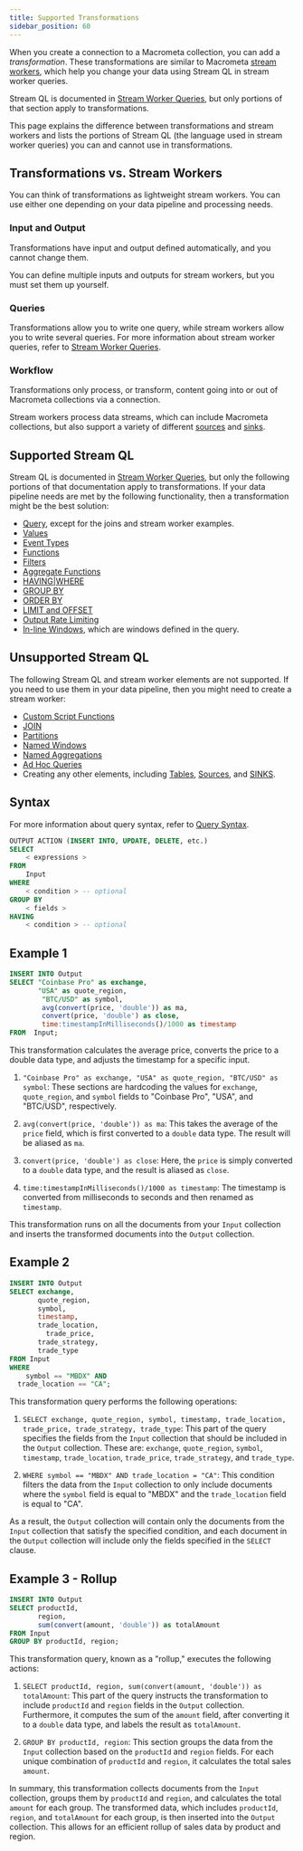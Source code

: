 ```yaml
---
title: Supported Transformations
sidebar_position: 60
---
```


When you create a connection to a Macrometa collection, you can add a _transformation_. These transformations are similar to Macrometa [stream workers](../../cep/), which help you change your data using Stream QL in stream worker queries.

Stream QL is documented in [Stream Worker Queries](../../cep/query-guide/), but only portions of that section apply to transformations.

This page explains the difference between transformations and stream workers and lists the portions of Stream QL (the language used in stream worker queries) you can and cannot use in transformations.

## Transformations vs. Stream Workers

You can think of transformations as lightweight stream workers. You can use either one depending on your data pipeline and processing needs.

### Input and Output

Transformations have input and output defined automatically, and you cannot change them.

You can define multiple inputs and outputs for stream workers, but you must set them up yourself.

### Queries

Transformations allow you to write one query, while stream workers allow you to write several queries. For more information about stream worker queries, refer to [Stream Worker Queries](../../cep/query-guide/).

### Workflow

Transformations only process, or transform, content going into or out of Macrometa collections via a connection.

Stream workers process data streams, which can include Macrometa collections, but also support a variety of different [sources](../../cep/source/) and [sinks](../../cep/sink/).

## Supported Stream QL

Stream QL is documented in [Stream Worker Queries](../../cep/query-guide/), but only the following portions of that documentation apply to transformations. If your data pipeline needs are met by the following functionality, then a transformation might be the best solution:

- [Query](../../cep/query-guide/query), except for the joins and stream worker examples.
- [Values](../../cep/query-guide/value)
- [Event Types](../../cep/query-guide/event-types)
- [Functions](../../cep/query-guide/functions/)
- [Filters](../../cep/query-guide/filters/)
- [Aggregate Functions](../../cep/query-guide/aggregate-functions)
- [HAVING|WHERE](../../cep/query-guide/having-where)
- [GROUP BY](../../cep/query-guide/group-by)
- [ORDER BY](../../cep/query-guide/order-by)
- [LIMIT and OFFSET](../../cep/query-guide/limit-and-offset)
- [Output Rate Limiting](../../cep/query-guide/output-rate-limiting)
- [In-line Windows](../../cep/windows/windows-queries), which are windows defined in the query.

## Unsupported Stream QL

The following Stream QL and stream worker elements are not supported. If you need to use them in your data pipeline, then you might need to create a stream worker:

- [Custom Script Functions](../../cep/query-guide/custom-script-functions)
- [JOIN](../../cep/query-guide/join/)
- [Partitions](../../cep/query-guide/partition/)
- [Named Windows](../../cep/windows/)
- [Named Aggregations](../../cep/aggregations/)
- [Ad Hoc Queries](../../cep/ad-hoc-queries/)
- Creating any other elements, including [Tables](../../cep/table/), [Sources](../../cep/source/), and [SINKS](../../cep/sink/).

## Syntax

For more information about query syntax, refer to [Query Syntax](../../cep/query-guide/query#syntax).

```sql
OUTPUT ACTION (INSERT INTO, UPDATE, DELETE, etc.)
SELECT
    < expressions >
FROM
    Input
WHERE
    < condition > -- optional
GROUP BY
    < fields >
HAVING
    < condition > -- optional
```

## Example 1

```sql
INSERT INTO Output
SELECT "Coinbase Pro" as exchange, 
       "USA" as quote_region,
        "BTC/USD" as symbol, 
        avg(convert(price, 'double')) as ma, 
        convert(price, 'double') as close,
        time:timestampInMilliseconds()/1000 as timestamp
FROM  Input;
```

This transformation calculates the average price, converts the price to a double data type, and adjusts the timestamp for a specific input.

1. `"Coinbase Pro" as exchange, "USA" as quote_region, "BTC/USD" as symbol`: These sections are hardcoding the values for `exchange`, `quote_region`, and `symbol` fields to "Coinbase Pro", "USA", and "BTC/USD", respectively.

2. `avg(convert(price, 'double')) as ma`: This takes the average of the `price` field, which is first converted to a `double` data type. The result will be aliased as `ma`.

3. `convert(price, 'double') as close`: Here, the `price` is simply converted to a `double` data type, and the result is aliased as `close`.

4. `time:timestampInMilliseconds()/1000 as timestamp`: The timestamp is converted from milliseconds to seconds and then renamed as `timestamp`.

This transformation runs on all the documents from your `Input` collection and inserts the transformed documents into the `Output` collection.

## Example 2

```sql
INSERT INTO Output
SELECT exchange, 
       quote_region, 
       symbol, 
       timestamp, 
       trade_location,
	     trade_price, 
       trade_strategy, 
       trade_type
FROM Input
WHERE
	symbol == "MBDX" AND
  trade_location == "CA";
```

This transformation query performs the following operations:

1. `SELECT exchange, quote_region, symbol, timestamp, trade_location, trade_price, trade_strategy, trade_type`: This part of the query specifies the fields from the `Input` collection that should be included in the `Output` collection. These are: `exchange`, `quote_region`, `symbol`, `timestamp`, `trade_location`, `trade_price`, `trade_strategy`, and `trade_type`.

2. `WHERE symbol == "MBDX" AND trade_location = "CA"`: This condition filters the data from the `Input` collection to only include documents where the `symbol` field is equal to "MBDX" and the `trade_location` field is equal to "CA".

As a result, the `Output` collection will contain only the documents from the `Input` collection that satisfy the specified condition, and each document in the `Output` collection will include only the fields specified in the `SELECT` clause.

## Example 3 - Rollup

```sql
INSERT INTO Output
SELECT productId, 
       region, 
       sum(convert(amount, 'double')) as totalAmount
FROM Input
GROUP BY productId, region;
```

This transformation query, known as a "rollup," executes the following actions:

1. `SELECT productId, region, sum(convert(amount, 'double')) as totalAmount`: This part of the query instructs the transformation to include `productId` and `region` fields in the `Output` collection. Furthermore, it computes the sum of the `amount` field, after converting it to a `double` data type, and labels the result as `totalAmount`.

2. `GROUP BY productId, region`: This section groups the data from the `Input` collection based on the `productId` and `region` fields. For each unique combination of `productId` and `region`, it calculates the total sales `amount`.

In summary, this transformation collects documents from the `Input` collection, groups them by `productId` and `region`, and calculates the total `amount` for each group. The transformed data, which includes `productId`, `region`, and `totalAmount` for each group, is then inserted into the `Output` collection. This allows for an efficient rollup of sales data by product and region.

